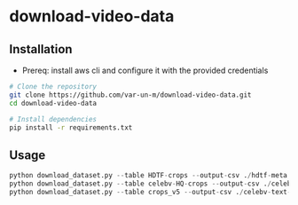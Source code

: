 # download-video-data

## Installation

- Prereq: install aws cli and configure it with the provided credentials

```bash
# Clone the repository
git clone https://github.com/var-un-m/download-video-data.git
cd download-video-data

# Install dependencies
pip install -r requirements.txt
```

## Usage

```python
python download_dataset.py --table HDTF-crops --output-csv ./hdtf-meta.csv --download-dir ./hdtf --quality-threshold xx           # HDTF
python download_dataset.py --table celebv-HQ-crops --output-csv ./celebv-hq-meta.csv --download-dir ./cvhq --quality-threshold xx # Celebv-HQ
python download_dataset.py --table crops_v5 --output-csv ./celebv-text-meta.csv --download-dir ./cvtext --quality-threshold xx    # Celebv-text
```